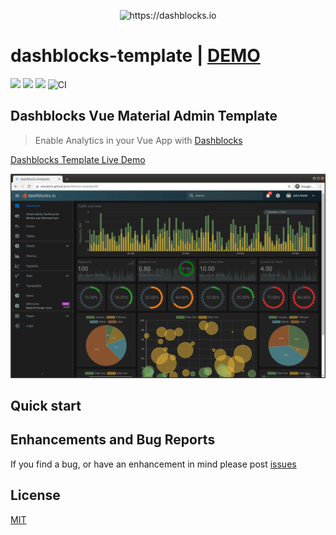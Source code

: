 <p align="center">
<img src="https://github.com/slanatech/dashblocks-template/blob/master/screenshots/dblogo.png?raw=true" style="height: 200px; width: 200px;" alt="https://dashblocks.io"/>
</p>

# dashblocks-template | [DEMO](https://slanatech.github.io/dashblocks-template)   

![](https://img.shields.io/badge/vue-2.x-brightgreen.svg)
<img src="https://img.shields.io/npm/v/quasar.svg?label=quasar">
<img src="https://img.shields.io/npm/v/dashblocks.svg?label=dashblocks"> 
![CI](https://github.com/slanatech/dashblocks-template/workflows/CI/badge.svg)


## Dashblocks Vue Material Admin Template

> Enable Analytics in your Vue App with [Dashblocks](https://github.com/slanatech/dashblocks)

[Dashblocks Template Live Demo](https://slanatech.github.io/dashblocks-template)


![dashboard](screenshots/dashblocks.png?raw=true)


## Quick start


## Enhancements and Bug Reports

If you find a bug, or have an enhancement in mind please post [issues](https://github.com/slanatech/dashblocks-template/issues)


## License
 
[MIT](LICENSE)
   
